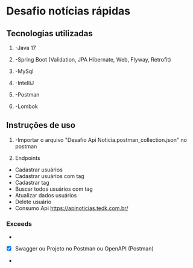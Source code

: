 # Desafio notícias rápidas

## Tecnologias utilizadas

1. -Java 17

2. -Spring Boot (Validation, JPA Hibernate, Web, Flyway, Retrofit)

3. -MySql

4. -IntelliJ

5. -Postman

6. -Lombok

## Instruções de uso

1. -Importar o arquivo "Desafio Api Noticia.postman_collection.json" no postman

2. Endpoints
- Cadastrar usuários
- Cadastrar usuários com tag
- Cadastrar tag
- Buscar todos usuários com tag
- Atualizar dados usuários 
- Delete usuário 
- Consumo Api https://apinoticias.tedk.com.br/


### Exceeds

-
- [x] Swagger ou Projeto no Postman ou OpenAPI (Postman)
-
